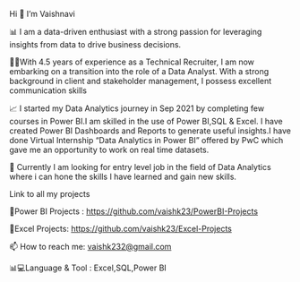 Hi 👋 I’m Vaishnavi

📊 I am a data-driven enthusiast with a strong passion for leveraging insights from data to drive business decisions. 

👩‍💻With 4.5 years of experience as a Technical Recruiter, I am now embarking on a transition into the role of a Data Analyst. With a strong background in client and stakeholder management, I possess excellent communication skills

📈 I started my Data Analytics journey in Sep 2021 by completing few courses in Power BI.I am skilled in the use of Power BI,SQL & Excel. I have created Power BI Dashboards and Reports to generate useful insights.I have done Virtual Internship “Data Analytics in Power BI” offered by PwC which gave me an opportunity to work on real time datasets. 

👀 Currently I am looking for entry level job in the field of Data Analytics where i can hone the skills I have learned and gain new skills.

Link to all my projects 

🔗Power BI Projects : https://github.com/vaishk23/PowerBI-Projects                                                         

🔗Excel Projects: https://github.com/vaishk23/Excel-Projects
   
📫 How to reach me: vaishk232@gmail.com

📊💻Language & Tool : Excel,SQL,Power BI
